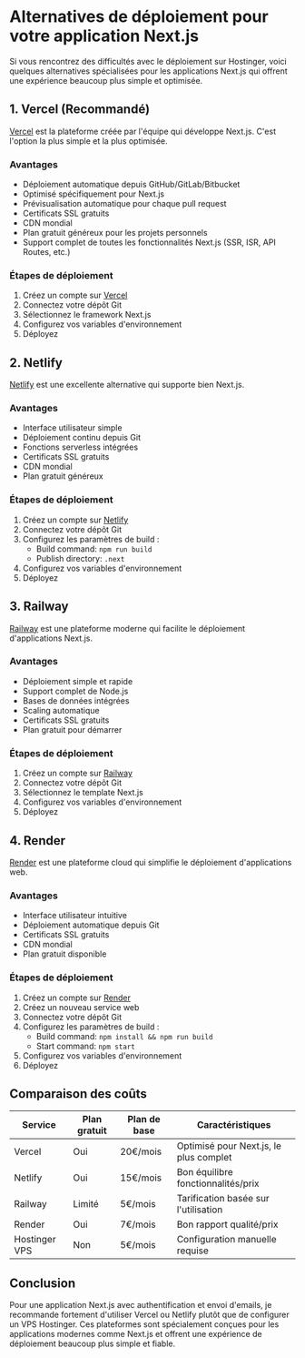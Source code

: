 # Alternatives de déploiement pour votre application Next.js

Si vous rencontrez des difficultés avec le déploiement sur Hostinger, voici quelques alternatives spécialisées pour les applications Next.js qui offrent une expérience beaucoup plus simple et optimisée.

## 1. Vercel (Recommandé)

[Vercel](https://vercel.com) est la plateforme créée par l'équipe qui développe Next.js. C'est l'option la plus simple et la plus optimisée.

### Avantages

- Déploiement automatique depuis GitHub/GitLab/Bitbucket
- Optimisé spécifiquement pour Next.js
- Prévisualisation automatique pour chaque pull request
- Certificats SSL gratuits
- CDN mondial
- Plan gratuit généreux pour les projets personnels
- Support complet de toutes les fonctionnalités Next.js (SSR, ISR, API Routes, etc.)

### Étapes de déploiement

1. Créez un compte sur [Vercel](https://vercel.com)
2. Connectez votre dépôt Git
3. Sélectionnez le framework Next.js
4. Configurez vos variables d'environnement
5. Déployez

## 2. Netlify

[Netlify](https://netlify.com) est une excellente alternative qui supporte bien Next.js.

### Avantages

- Interface utilisateur simple
- Déploiement continu depuis Git
- Fonctions serverless intégrées
- Certificats SSL gratuits
- CDN mondial
- Plan gratuit généreux

### Étapes de déploiement

1. Créez un compte sur [Netlify](https://netlify.com)
2. Connectez votre dépôt Git
3. Configurez les paramètres de build :
   - Build command: `npm run build`
   - Publish directory: `.next`
4. Configurez vos variables d'environnement
5. Déployez

## 3. Railway

[Railway](https://railway.app) est une plateforme moderne qui facilite le déploiement d'applications Next.js.

### Avantages

- Déploiement simple et rapide
- Support complet de Node.js
- Bases de données intégrées
- Scaling automatique
- Certificats SSL gratuits
- Plan gratuit pour démarrer

### Étapes de déploiement

1. Créez un compte sur [Railway](https://railway.app)
2. Connectez votre dépôt Git
3. Sélectionnez le template Next.js
4. Configurez vos variables d'environnement
5. Déployez

## 4. Render

[Render](https://render.com) est une plateforme cloud qui simplifie le déploiement d'applications web.

### Avantages

- Interface utilisateur intuitive
- Déploiement automatique depuis Git
- Certificats SSL gratuits
- CDN mondial
- Plan gratuit disponible

### Étapes de déploiement

1. Créez un compte sur [Render](https://render.com)
2. Créez un nouveau service web
3. Connectez votre dépôt Git
4. Configurez les paramètres de build :
   - Build command: `npm install && npm run build`
   - Start command: `npm start`
5. Configurez vos variables d'environnement
6. Déployez

## Comparaison des coûts

| Service       | Plan gratuit | Plan de base | Caractéristiques                       |
| ------------- | ------------ | ------------ | -------------------------------------- |
| Vercel        | Oui          | 20€/mois     | Optimisé pour Next.js, le plus complet |
| Netlify       | Oui          | 15€/mois     | Bon équilibre fonctionnalités/prix     |
| Railway       | Limité       | 5€/mois      | Tarification basée sur l'utilisation   |
| Render        | Oui          | 7€/mois      | Bon rapport qualité/prix               |
| Hostinger VPS | Non          | 5€/mois      | Configuration manuelle requise         |

## Conclusion

Pour une application Next.js avec authentification et envoi d'emails, je recommande fortement d'utiliser Vercel ou Netlify plutôt que de configurer un VPS Hostinger. Ces plateformes sont spécialement conçues pour les applications modernes comme Next.js et offrent une expérience de déploiement beaucoup plus simple et fiable.
